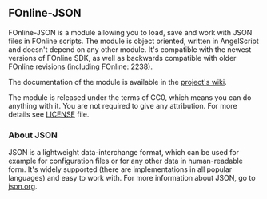 FOnline-JSON
------------

FOnline-JSON is a module allowing you to load, save and work with JSON files in FOnline scripts. The module is object oriented, written in AngelScript and doesn't depend on any other module. It's compatible with the newest versions of FOnline SDK, as well as backwards compatible with older FOnline revisions (including FOnline: 2238).

The documentation of the module is available in the [project's wiki](https://github.com/rotators/fonline-json/wiki).

The module is released under the terms of CC0, which means you can do anything with it. You are not required to give any attribution. For more details see [LICENSE](https://github.com/rotators/fonline-json/blob/master/LICENSE) file.

### About JSON

JSON is a lightweight data-interchange format, which can be used for example for configuration files or for any other data in human-readable form. It's widely supported (there are implementations in all popular languages) and easy to work with. For more information about JSON, go to [json.org](http://json.org/).
